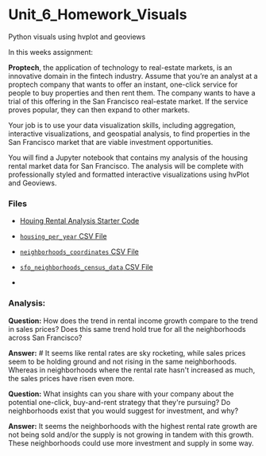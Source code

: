 # Unit_6_Homework_Visuals
Python visuals using hvplot and geoviews

In this weeks assignment:

**Proptech**, the application of technology to real-estate markets, is an innovative domain in the fintech industry. Assume that you’re an analyst at a proptech company that wants to offer an instant, one-click service for people to buy properties and then rent them. The company wants to have a trial of this offering in the San Francisco real-estate market. If the service proves popular, they can then expand to other markets.

Your job is to use your data visualization skills, including aggregation, interactive visualizations, and geospatial analysis, to find properties in the San Francisco market that are viable investment opportunities.

You will find a Jupyter notebook that contains my analysis of the housing rental market data for San Francisco. The analysis will be complete with professionally styled and formatted interactive visualizations using hvPlot and Geoviews.

### Files

* [Houing Rental Analysis Starter Code](Starter_Code/san_francisco_housing.ipynb)

* [`housing_per_year` CSV File](Starter_Code/Resources/housing_per_year.csv)

* [`neighborhoods_coordinates` CSV File](Starter_Code/Resources/neighborhoods_coordinates.csv)

* [`sfo_neighborhoods_census_data` CSV File](Starter_Code/Resources/sfo_neighborhoods_census_data.csv)
* 

### Analysis:
**Question:**  How does the trend in rental income growth compare to the trend in sales prices? Does this same trend hold true for all the neighborhoods across San Francisco?

**Answer:** # It seems like rental rates are sky rocketing, while sales prices seem to be holding ground and not rising in the same neighborhoods.  Whereas in neighborhoods where the rental rate hasn't increased as much, the sales prices have risen even more.


**Question:** What insights can you share with your company about the potential one-click, buy-and-rent strategy that they're pursuing? Do neighborhoods exist that you would suggest for investment, and why?

**Answer:** It seems the neighborhoods with the highest rental rate growth are not being sold and/or the supply is not growing in tandem with this growth.  These neighborhoods could use more investment and supply in some way.

